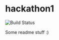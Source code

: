 # hackathon1

![Build Status](https://travis-ci.org/jghackathon/hackathon1.svg?branch=master)

Some readme stuff :)
